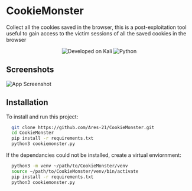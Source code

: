 
# CookieMonster

Collect all the cookies saved in the browser, this is a post-exploitation tool useful to gain access to the victim sessions of all the saved cookies in the browser 

<p align="center">
  <img src="https://img.shields.io/badge/Developed%20on-Kali%20Linux-blueviolet" alt="Developed on Kali">
  <img src="https://img.shields.io/badge/Python-v3.8+-blue" alt="Python">
</p>

## Screenshots

![App Screenshot](https://github.com/user-attachments/assets/7e8631ac-4e89-428b-8195-b743005101dd)


## Installation

To install and run this project:

```bash
  git clone https://github.com/Ares-21/CookieMonster.git
  cd CookieMonster
  pip install -r requirements.txt
  python3 cookiemonster.py
```
If the dependancies could not be installed, create a virtual enviornment:

```bash
  python3 -m venv ~/path/to/CookieMonster/venv
  source ~/path/to/CookieMonster/venv/bin/activate
  pip install -r requirements.txt
  python3 cookiemonster.py
```

    
